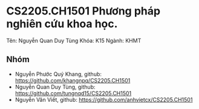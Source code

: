 # CS2205.CH1501 Phương pháp nghiên cứu khoa học.

Tên: Nguyễn Quan Duy Tùng Khóa: K15 Ngành: KHMT 

## Nhóm
- Nguyễn Phước Quý Khang, github: https://github.com/khangnpq/CS2205.CH1501
- Nguyễn Quan Duy Tùng, github: https://github.com/tungnqd15/CS2205.CH1501
- Nguyễn Văn Viết, github: https://github.com/anhvietcx/CS2205.CH1501
